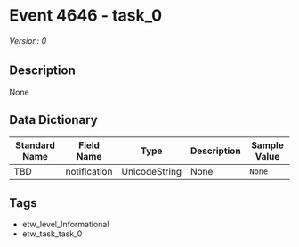 # Event 4646 - task_0
###### Version: 0

## Description
None

## Data Dictionary
|Standard Name|Field Name|Type|Description|Sample Value|
|---|---|---|---|---|
|TBD|notification|UnicodeString|None|`None`|

## Tags
* etw_level_Informational
* etw_task_task_0